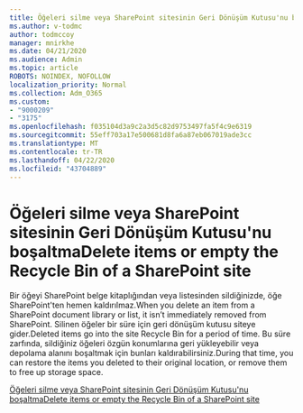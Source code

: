```yaml
---
title: Öğeleri silme veya SharePoint sitesinin Geri Dönüşüm Kutusu'nu boşaltma
ms.author: v-todmc
author: todmccoy
manager: mnirkhe
ms.date: 04/21/2020
ms.audience: Admin
ms.topic: article
ROBOTS: NOINDEX, NOFOLLOW
localization_priority: Normal
ms.collection: Adm_O365
ms.custom:
- "9000209"
- "3175"
ms.openlocfilehash: f035104d3a9c2a3d5c82d9753497fa5f4c9e6319
ms.sourcegitcommit: 55eff703a17e500681d8fa6a87eb067019ade3cc
ms.translationtype: MT
ms.contentlocale: tr-TR
ms.lasthandoff: 04/22/2020
ms.locfileid: "43704889"
---
```

# <a name="delete-items-or-empty-the-recycle-bin-of-a-sharepoint-site"></a><span data-ttu-id="34bb2-102">Öğeleri silme veya SharePoint sitesinin Geri Dönüşüm Kutusu'nu boşaltma</span><span class="sxs-lookup"><span data-stu-id="34bb2-102">Delete items or empty the Recycle Bin of a SharePoint site</span></span> 

<span data-ttu-id="34bb2-103">Bir öğeyi SharePoint belge kitaplığından veya listesinden sildiğinizde, öğe SharePoint'ten hemen kaldırılmaz.</span><span class="sxs-lookup"><span data-stu-id="34bb2-103">When you delete an item from a SharePoint document library or list, it isn’t immediately removed from SharePoint.</span></span> <span data-ttu-id="34bb2-104">Silinen öğeler bir süre için geri dönüşüm kutusu siteye gider.</span><span class="sxs-lookup"><span data-stu-id="34bb2-104">Deleted items go into the site Recycle Bin for a period of time.</span></span> <span data-ttu-id="34bb2-105">Bu süre zarfında, sildiğiniz öğeleri özgün konumlarına geri yükleyebilir veya depolama alanını boşaltmak için bunları kaldırabilirsiniz.</span><span class="sxs-lookup"><span data-stu-id="34bb2-105">During that time, you can restore the items you deleted to their original location, or remove them to free up storage space.</span></span>

[<span data-ttu-id="34bb2-106">Öğeleri silme veya SharePoint sitesinin Geri Dönüşüm Kutusu'nu boşaltma</span><span class="sxs-lookup"><span data-stu-id="34bb2-106">Delete items or empty the Recycle Bin of a SharePoint site</span></span>](https://support.office.com/article/2e713599-d13e-40d6-96dc-66f0a366f74e)